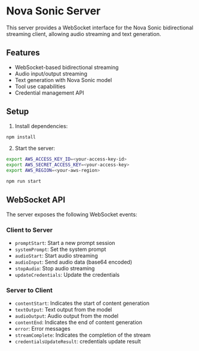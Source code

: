 # Nova Sonic Server

This server provides a WebSocket interface for the Nova Sonic bidirectional streaming client, allowing audio streaming and text generation.

## Features

- WebSocket-based bidirectional streaming
- Audio input/output streaming
- Text generation with Nova Sonic model
- Tool use capabilities
- Credential management API

## Setup

1. Install dependencies:
```bash
npm install
```

2. Start the server:
```bash
export AWS_ACCESS_KEY_ID=<your-access-key-id>
export AWS_SECRET_ACCESS_KEY=<your-access-key>
export AWS_REGION=<your-aws-region>

npm run start
```

## WebSocket API

The server exposes the following WebSocket events:

### Client to Server

- `promptStart`: Start a new prompt session
- `systemPrompt`: Set the system prompt
- `audioStart`: Start audio streaming
- `audioInput`: Send audio data (base64 encoded)
- `stopAudio`: Stop audio streaming
- `updateCredentials`: Update the credentials

### Server to Client

- `contentStart`: Indicates the start of content generation
- `textOutput`: Text output from the model
- `audioOutput`: Audio output from the model
- `contentEnd`: Indicates the end of content generation
- `error`: Error messages
- `streamComplete`: Indicates the completion of the stream
- `credentialsUpdateResult`: credentials update result